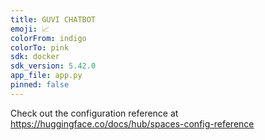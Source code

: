 ```yaml
---
title: GUVI CHATBOT
emoji: 📈
colorFrom: indigo
colorTo: pink
sdk: docker
sdk_version: 5.42.0
app_file: app.py
pinned: false
---
```


Check out the configuration reference at https://huggingface.co/docs/hub/spaces-config-reference